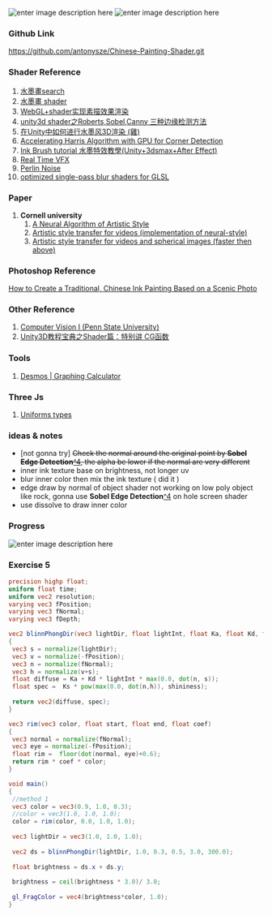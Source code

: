 ![enter image description here](https://lh3.googleusercontent.com/u_6Wx_Ebtp34lBk2PIHO_zGgQAE9GMxJU8_ANIhv_bvSNVcsS6T8r4oO0-_K5-IhaeVI7RsBiuU)
![enter image description here](https://lh3.googleusercontent.com/3nbKT7jVPRDi3hDn4dAY2tEeMebfYdeAw3ciR3hXt98esV1-MzLW1v5VcIlXpgaAbsMF8YYKOiY)
### Github Link
https://github.com/antonysze/Chinese-Painting-Shader.git
### Shader Reference
1. [水墨畫search](https://so.csdn.net/so/search/s.do?q=%E6%B0%B4%E5%A2%A8%E7%95%AB+shader&t=blog&o=&s=&l=)
2. [水墨畫 shader](https://blog.csdn.net/nannan0811666/article/details/79452197)
3. [WebGL+shader实现素描效果渲染](https://blog.csdn.net/u011712406/article/details/50085281)
4. [unity3d shader之Roberts,Sobel,Canny 三种边缘检测方法](https://blog.csdn.net/wolf96/article/details/43670851) 
5. [在Unity中如何进行水墨风3D渲染 (雞)](https://zhuanlan.zhihu.com/p/25339585)
6. [Accelerating Harris Algorithm with GPU for Corner Detection](https://ieeexplore.ieee.org/stamp/stamp.jsp?tp=&arnumber=6643655)
7. [Ink Brush tutorial 水墨特效教學(Unity+3dsmax+After Effect)](https://www.youtube.com/watch?v=7en8Y0GM55I)
8. [Real Time VFX](https://realtimevfx.com)
9. [Perlin Noise](http://flafla2.github.io/2014/08/09/perlinnoise.html)
10. [optimized single-pass blur shaders for GLSL](https://github.com/Jam3/glsl-fast-gaussian-blur) 

### Paper
1. **Cornell university**
	1. [A Neural Algorithm of Artistic Style](https://github.com/jcjohnson/neural-style)
	2. [Artistic style transfer for videos (implementation of neural-style)](https://github.com/manuelruder/artistic-videos)
	3. [Artistic style transfer for videos and spherical images (faster then above)](https://github.com/manuelruder/artistic-videos)

### Photoshop Reference
[How to Create a Traditional, Chinese Ink Painting Based on a Scenic Photo](https://design.tutsplus.com/tutorials/how-to-create-a-traditional-chinese-ink-painting-based-on-a-scenic-photo--psd-4807)

### Other Reference
1. [Computer Vision I (Penn State University)](http://www.cse.psu.edu/~rtc12/CSE486/)
2. [Unity3D教程宝典之Shader篇：特别讲 CG函数](http://blog.sina.com.cn/s/blog_471132920101dayr.html)

### Tools
1. [Desmos | Graphing Calculator](https://www.desmos.com/calculator)

### Three Js
1. [Uniforms types](https://github.com/mrdoob/three.js/wiki/Uniforms-types)

### ideas & notes
- [not gonna try] ~~Check the normal around the original point by **Sobel Edge Detection**[^4](#shader-reference), the alpha be lower if the normal are very different~~
- inner ink texture base on brightness, not longer uv
- blur inner color then mix the ink texture ( did it )
- edge draw by normal of object shader not working on low poly object like rock, gonna use **Sobel Edge Detection**[^4](#shader-reference) on hole screen shader
- use dissolve to draw inner color

### Progress
![enter image description here](https://lh3.googleusercontent.com/LFPXCVn8Of4CNFTwWpVDz1FHAvK5b8Ygj7ROqcKUmxAQ1PKxUft7-7w8kmbaoNuVAew9JaRBpx8)

### Exercise 5

 ```glsl
precision highp float;
uniform float time;
uniform vec2 resolution;
varying vec3 fPosition;
varying vec3 fNormal;
varying vec3 fDepth;

vec2 blinnPhongDir(vec3 lightDir, float lightInt, float Ka, float Kd, float Ks, float shininess)
{
  vec3 s = normalize(lightDir);
  vec3 v = normalize(-fPosition);
  vec3 n = normalize(fNormal);
  vec3 h = normalize(v+s);
  float diffuse = Ka + Kd * lightInt * max(0.0, dot(n, s));
  float spec =  Ks * pow(max(0.0, dot(n,h)), shininess);
  
  return vec2(diffuse, spec);
}

vec3 rim(vec3 color, float start, float end, float coef)
{
  vec3 normal = normalize(fNormal);
  vec3 eye = normalize(-fPosition);
  float rim =  floor(dot(normal, eye)+0.6);
  return rim * coef * color;
}

void main()
{
  //method 1
  vec3 color = vec3(0.9, 1.0, 0.3);
  //color = vec3(1.0, 1.0, 1.0);
  color = rim(color, 0.0, 1.0, 1.0);
  
  vec3 lightDir = vec3(1.0, 1.0, 1.0);
  
  vec2 ds = blinnPhongDir(lightDir, 1.0, 0.3, 0.5, 3.0, 300.0);
  
  float brightness = ds.x + ds.y;
  
  brightness = ceil(brightness * 3.0)/ 3.0;
  
  gl_FragColor = vec4(brightness*color, 1.0);
}
```
<!--stackedit_data:
eyJoaXN0b3J5IjpbMTMyNzc5OTgyOSw0NjU4MDU2NzEsMTUyND
k3NTU5NywtNjE4NTY1NzIxXX0=
-->